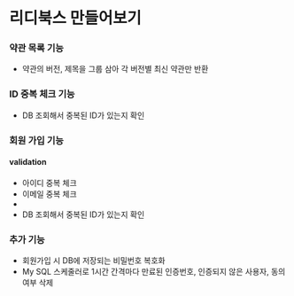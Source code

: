 # 리디북스 만들어보기


### 약관 목록 기능
-  약관의 버전, 제목을 그룹 삼아 각 버전별 최신 약관만 반환

### ID 중복 체크 기능
-  DB 조회해서 중복된 ID가 있는지 확인

### 회원 가입 기능
#### validation
- 아이디 중복 체크
- 이메일 중복 체크
- 
-  DB 조회해서 중복된 ID가 있는지 확인

### 추가 기능
- 회원가입 시 DB에 저장되는 비밀번호 복호화
- My SQL 스케줄러로 1시간 간격마다 만료된 인증번호, 인증되지 않은 사용자, 동의 여부 삭제